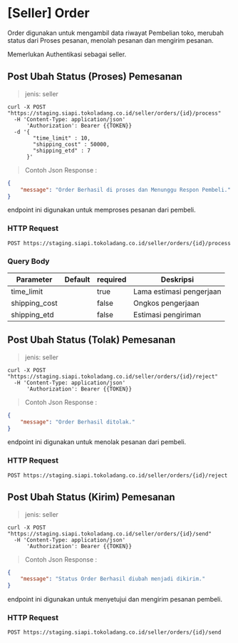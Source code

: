 # [Seller] Order

Order digunakan untuk mengambil data riwayat Pembelian toko, merubah status dari Proses pesanan, menolah pesanan dan mengirim pesanan.

<aside class="notice">
Memerlukan Authentikasi sebagai seller.
</aside>

<!-- ### GET Data

> jenis: seller

```shell
curl -X GET "https://staging.siapi.tokoladang.co.id/seller/products"
  -H 'Content-Type: application/json',
      'Authorization': Bearer {{TOKEN}}
```

> Contoh Json Response :

```json
{
    "id": 304,
    "sku": "SKU5FEC2EFBA8C4B",
    "name": "barang Baru",
    "description": "Deskripsi Barang Baru",
    "product_category_id": 2,
    "wholesales": [
        "{quantity: 10,price: 9900},{quantity: 20,price: 9800}"
    ],
    "image": "merchant/17/profile/ujzQ4kHZPIt4uQrLeOEfNRoL0TOxJee4AhvJPh7P.jpeg",
    "kind": "Non Buku",
}
```
endpoint ini digunakan untuk mendapatkan data Produk toko.

### HTTP Request

`GET https://staging.siapi.tokoladang.co.id/seller/products` -->

## Post Ubah Status (Proses) Pemesanan

> jenis: seller

```shell
curl -X POST "https://staging.siapi.tokoladang.co.id/seller/orders/{id}/process"
  -H 'Content-Type: application/json'
      'Authorization': Bearer {{TOKEN}}
  -d '{
        "time_limit" : 10,
        "shipping_cost" : 50000,
        "shipping_etd" : 7
      }'
```

> Contoh Json Response :

```json
{
    "message": "Order Berhasil di proses dan Menunggu Respon Pembeli."
}
```

endpoint ini digunakan untuk memproses pesanan dari pembeli.

### HTTP Request

`POST https://staging.siapi.tokoladang.co.id/seller/orders/{id}/process`

### Query Body

Parameter | Default | required | Deskripsi
--------- | ------- | -------- | -----------
time_limit |  | true | Lama estimasi pengerjaan
shipping_cost |  | false | Ongkos pengerjaan
shipping_etd |  | false | Estimasi pengiriman

## Post Ubah Status (Tolak) Pemesanan

> jenis: seller

```shell
curl -X POST "https://staging.siapi.tokoladang.co.id/seller/orders/{id}/reject"
  -H 'Content-Type: application/json'
      'Authorization': Bearer {{TOKEN}}
```
> Contoh Json Response :

```json
{
    "message": "Order Berhasil ditolak."
}
```

endpoint ini digunakan untuk menolak pesanan dari pembeli.

### HTTP Request

`POST https://staging.siapi.tokoladang.co.id/seller/orders/{id}/reject`


## Post Ubah Status (Kirim) Pemesanan

> jenis: seller

```shell
curl -X POST "https://staging.siapi.tokoladang.co.id/seller/orders/{id}/send"
  -H 'Content-Type: application/json'
      'Authorization': Bearer {{TOKEN}}
```
> Contoh Json Response :

```json
{
    "message": "Status Order Berhasil diubah menjadi dikirim."
}
```

endpoint ini digunakan untuk menyetujui dan mengirim pesanan pembeli.

### HTTP Request

`POST https://staging.siapi.tokoladang.co.id/seller/orders/{id}/send`

